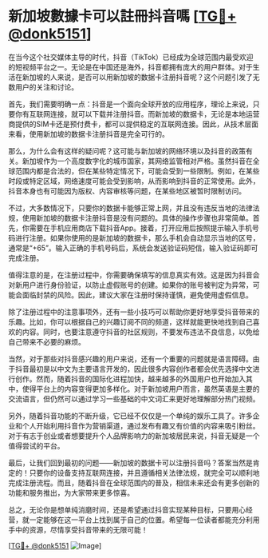 # 新加坡數據卡可以註冊抖音嗎 [[TG💪+ @donk5151](https://t.me/s/donk5151)]

在当今这个社交媒体主导的时代，抖音（TikTok）已经成为全球范围内最受欢迎的短视频平台之一。无论是在中国还是海外，抖音都拥有庞大的用户群体。对于生活在新加坡的人来说，是否可以用新加坡的数据卡注册抖音呢？这个问题引发了无数用户的关注和讨论。

首先，我们需要明确一点：抖音是一个面向全球开放的应用程序，理论上来说，只要你有互联网连接，就可以下载并注册抖音。而新加坡的数据卡，无论是本地运营商提供的SIM卡还是预付费卡，都可以提供稳定的互联网连接。因此，从技术层面来看，使用新加坡的数据卡注册抖音是完全可行的。

那么，为什么会有这样的疑问呢？这可能与新加坡的网络环境以及抖音的政策有关。新加坡作为一个高度数字化的城市国家，其网络监管相对严格。虽然抖音在全球范围内都是合法的，但在某些特定情况下，可能会受到一些限制。例如，在某些时段或特定区域，网络速度可能会受到影响，从而影响到抖音的正常使用。此外，抖音本身也有可能因为版权、内容审核等问题，在某些地区被暂时限制访问。

不过，大多数情况下，只要你的数据卡能够正常上网，并且没有违反当地的法律法规，使用新加坡的数据卡注册抖音是没有问题的。具体的操作步骤也非常简单。首先，你需要在手机应用商店下载抖音App。接着，打开应用后按照提示输入手机号码进行注册。如果你使用的是新加坡的数据卡，那么手机会自动显示当地的区号，通常是“+65”。输入正确的手机号码后，系统会发送验证码短信，输入验证码即可完成注册。

值得注意的是，在注册过程中，你需要确保填写的信息真实有效。这是因为抖音会对新用户进行身份验证，以防止虚假账号的创建。如果你的账号被判定为异常，可能会面临封禁的风险。因此，建议大家在注册时保持谨慎，避免使用虚假信息。

除了注册过程中的注意事项外，还有一些小技巧可以帮助你更好地享受抖音带来的乐趣。比如，你可以根据自己的兴趣订阅不同的频道，这样就能更快地找到自己喜欢的内容。同时，也要注意遵守抖音的社区规则，不要发布违法不良信息，以免给自己带来不必要的麻烦。

当然，对于那些对抖音感兴趣的用户来说，还有一个重要的问题就是语言障碍。由于抖音最初是以中文为主要语言开发的，因此很多内容创作者都会优先选择中文进行创作。然而，随着抖音的国际化进程加快，越来越多的外国用户也开始加入其中，使得平台上的内容变得更加多样化。对于新加坡用户而言，虽然英语是主要的交流语言，但仍然可以通过学习一些基础的中文词汇来更好地理解部分热门视频。

另外，随着抖音功能的不断升级，它已经不仅仅是一个单纯的娱乐工具了。许多企业和个人开始利用抖音作为营销渠道，通过发布有趣又有价值的内容来吸引粉丝。对于有志于创业或者想要提升个人品牌影响力的新加坡居民来说，抖音无疑是一个值得尝试的平台。

最后，让我们回到最初的问题——新加坡的数据卡可以注册抖音吗？答案当然是肯定的！只要你的设备支持互联网连接，并且遵循相关法律法规，就完全可以顺利地完成注册流程。而且，随着抖音在全球范围内的普及，相信未来还会有更多创新的功能和服务推出，为大家带来更多惊喜。

总之，无论你是想单纯消磨时间，还是希望通过抖音实现某种目标，只要用心经营，就一定能够在这一平台上找到属于自己的位置。希望每一位读者都能充分利用手中的资源，尽情享受抖音带来的无限可能！

[[TG💪+ @donk5151](https://t.me/s/donk5151) ![Image](https://i.postimg.cc/rwNCRYN7/Snipaste-2025-04-30-17-27-05.png)]